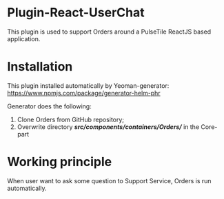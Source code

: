 # Plugin-React-UserChat

This plugin is used to support Orders around a PulseTile ReactJS based application.

# Installation

This plugin installed automatically by Yeoman-generator: https://www.npmjs.com/package/generator-helm-phr

Generator does the following:
1) Clone Orders from GitHub repository;
2) Overwrite directory **_src/components/containers/Orders/_** in the Core-part

# Working principle

When user want to ask some question to Support Service, Orders is run automatically.


